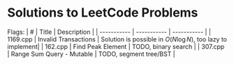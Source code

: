 # Solutions to LeetCode Problems

Flags:
| # | Title | Description |
| ----------- | ----------- | ----------- |
| 1169.cpp | Invalid Transactions | Solution is possible in $O(N \log N)$, too lazy to implement|
| 162.cpp | Find Peak Element | TODO, binary search |
| 307.cpp | Range Sum Query - Mutable | TODO, segment tree/BST |
